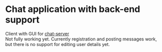 # Chat application with back-end support
Client with GUI for <a href="https://github.com/Eetuvv/chat_server">chat-server</a>  
Not fully working yet. Currently registration and posting messages work, but there is no support for editing user details yet.

